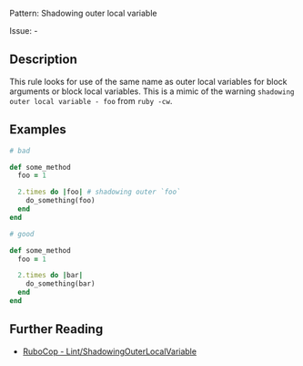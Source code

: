 Pattern: Shadowing outer local variable

Issue: -

## Description

This rule looks for use of the same name as outer local variables for block arguments or block local variables. This is a mimic of the warning
`shadowing outer local variable - foo` from `ruby -cw`.

## Examples

```ruby
# bad

def some_method
  foo = 1

  2.times do |foo| # shadowing outer `foo`
    do_something(foo)
  end
end
```
```ruby
# good

def some_method
  foo = 1

  2.times do |bar|
    do_something(bar)
  end
end
```

## Further Reading

* [RuboCop - Lint/ShadowingOuterLocalVariable](https://rubocop.readthedocs.io/en/latest/cops_lint/#lintshadowingouterlocalvariable)

